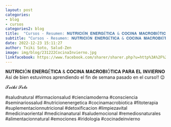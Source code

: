 ```yaml
---
layout: post
categories:
- blog
- cursos
categories2: blog
title:  "Cursos - Resumen: 𝐍𝐔𝐓𝐑𝐈𝐂𝐈Ó𝐍 𝐄𝐍𝐄𝐑𝐆É𝐓𝐈𝐂𝐀 & 𝐂𝐎𝐂𝐈𝐍𝐀 𝐌𝐀𝐂𝐑𝐎𝐁𝐈Ó𝐓𝐈𝐂𝐀 𝐏𝐀𝐑𝐀 𝐄𝐋 𝐈𝐍𝐕𝐈𝐄𝐑𝐍𝐎 "
subtitle: "Cursos - Resumen: 𝐍𝐔𝐓𝐑𝐈𝐂𝐈Ó𝐍 𝐄𝐍𝐄𝐑𝐆É𝐓𝐈𝐂𝐀 & 𝐂𝐎𝐂𝐈𝐍𝐀 𝐌𝐀𝐂𝐑𝐎𝐁𝐈Ó𝐓𝐈𝐂𝐀 𝐏𝐀𝐑𝐀 𝐄𝐋 𝐈𝐍𝐕𝐈𝐄𝐑𝐍𝐎 "
date: 2022-12-23 15:11:27
author: Txiki Soto, Salud-Zen
image: img/blog/231222CocinaInvierno.jpg
linkfacebook: https://www.facebook.com/sharer/sharer.php?u=http%3A%2F%2Fwww.salud-zen.com%2Fblog%2Fcursos%2F2022%2F12%2F23%2Fcursos-resumen-cocina-invierno.html&amp;src=sdkpreparse
---
```

𝐍𝐔𝐓𝐑𝐈𝐂𝐈Ó𝐍 𝐄𝐍𝐄𝐑𝐆É𝐓𝐈𝐂𝐀 & 𝐂𝐎𝐂𝐈𝐍𝐀 𝐌𝐀𝐂𝐑𝐎𝐁𝐈Ó𝐓𝐈𝐂𝐀 𝐏𝐀𝐑𝐀 𝐄𝐋 𝐈𝐍𝐕𝐈𝐄𝐑𝐍𝐎  
Así de bien estuvimos aprendiendo el fin de semana pasado en el curso!! 😉  

𝓣𝔁𝓲𝓴𝓲 𝓢𝓸𝓽𝓸  
  
#saludnatural #formacionsalud #cienciamoderna #consciencia #seminariossalud #nutricionenergetica #cocinamacrobiotica #fitoterapia #suplementacionnutricional #detoxificacion #limpiezavital #medicinaoriental #medicinanatural #saludemocional #remediosnaturales #alimentacionnatural #emociones #iridologia #cocinadeinvierno  
